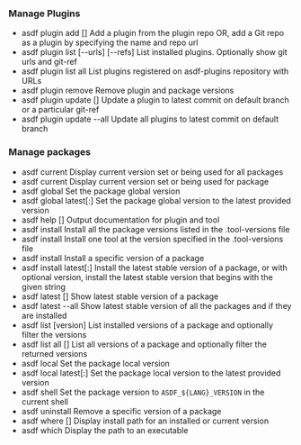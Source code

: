 ### Manage Plugins
- asdf plugin add <name> [<git-url>] Add a plugin from the plugin repo OR, add a Git repo as a plugin by specifying the name and repo url
- asdf plugin list [--urls] [--refs] List installed plugins. Optionally show git urls and git-ref
- asdf plugin list all List plugins registered on asdf-plugins repository with URLs
- asdf plugin remove <name> Remove plugin and package versions
- asdf plugin update <name> [<git-ref>] Update a plugin to latest commit on default branch or a particular git-ref
- asdf plugin update --all Update all plugins to latest commit on default branch

### Manage packages
- asdf current Display current version set or being used for all packages
- asdf current <name> Display current version set or being used for package
- asdf global <name> <version> Set the package global version
- asdf global <name> latest[:<version>] Set the package global version to the latest provided version
- asdf help <name> [<version>] Output documentation for plugin and tool
- asdf install Install all the package versions listed in the .tool-versions file
- asdf install <name> Install one tool at the version specified in the .tool-versions file
- asdf install <name> <version> Install a specific version of a package
- asdf install <name> latest[:<version>] Install the latest stable version of a package, or with optional version, install the latest stable version that begins with the given string
- asdf latest <name> [<version>] Show latest stable version of a package
- asdf latest --all Show latest stable version of all the packages and if they are installed
- asdf list <name> [version] List installed versions of a package and optionally filter the versions
- asdf list all <name> [<version>] List all versions of a package and optionally filter the returned versions
- asdf local <name> <version> Set the package local version
- asdf local <name> latest[:<version>] Set the package local version to the latest provided version
- asdf shell <name> <version> Set the package version to `ASDF_${LANG}_VERSION` in the current shell
- asdf uninstall <name> <version> Remove a specific version of a package
- asdf where <name> [<version>] Display install path for an installed or current version
- asdf which <command> Display the path to an executable